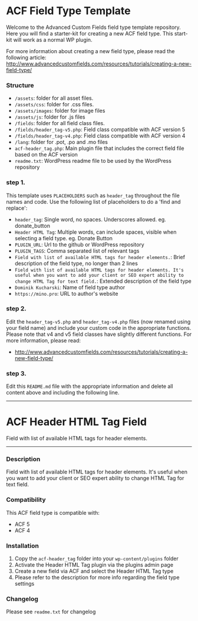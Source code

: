 # ACF Field Type Template

Welcome to the Advanced Custom Fields field type template repository.
Here you will find a starter-kit for creating a new ACF field type. This start-kit will work as a normal WP plugin.

For more information about creating a new field type, please read the following article:
http://www.advancedcustomfields.com/resources/tutorials/creating-a-new-field-type/

### Structure

* `/assets`:  folder for all asset files.
* `/assets/css`:  folder for .css files.
* `/assets/images`: folder for image files
* `/assets/js`: folder for .js files
* `/fields`:  folder for all field class files.
* `/fields/header_tag-v5.php`: Field class compatible with ACF version 5 
* `/fields/header_tag-v4.php`: Field class compatible with ACF version 4
* `/lang`: folder for .pot, .po and .mo files
* `acf-header_tag.php`: Main plugin file that includes the correct field file based on the ACF version
* `readme.txt`: WordPress readme file to be used by the WordPress repository

### step 1.

This template uses `PLACEHOLDERS` such as `header_tag` throughout the file names and code. Use the following list of placeholders to do a 'find and replace':

* `header_tag`: Single word, no spaces. Underscores allowed. eg. donate_button
* `Header HTML Tag`: Multiple words, can include spaces, visible when selecting a field type. eg. Donate Button
* `PLUGIN_URL`: Url to the github or WordPress repository
* `PLUGIN_TAGS`: Comma separated list of relevant tags
* `Field with list of available HTML tags for header elements.`: Brief description of the field type, no longer than 2 lines
* `Field with list of available HTML tags for header elements. It's useful when you want to add your client or SEO expert ability to change HTML Tag for text field.`: Extended description of the field type
* `Dominik Kucharski`: Name of field type author
* `https://mino.pro`: URL to author's website

### step 2.

Edit the `header_tag-v5.php` and `header_tag-v4.php` files (now renamed using your field name) and include your custom code in the appropriate functions. 
Please note that v4 and v5 field classes have slightly different functions. For more information, please read:
* http://www.advancedcustomfields.com/resources/tutorials/creating-a-new-field-type/

### step 3.

Edit this `README.md` file with the appropriate information and delete all content above and including the following line.

-----------------------

# ACF Header HTML Tag Field

Field with list of available HTML tags for header elements.

-----------------------

### Description

Field with list of available HTML tags for header elements. It's useful when you want to add your client or SEO expert ability to change HTML Tag for text field.

### Compatibility

This ACF field type is compatible with:
* ACF 5
* ACF 4

### Installation

1. Copy the `acf-header_tag` folder into your `wp-content/plugins` folder
2. Activate the Header HTML Tag plugin via the plugins admin page
3. Create a new field via ACF and select the Header HTML Tag type
4. Please refer to the description for more info regarding the field type settings

### Changelog
Please see `readme.txt` for changelog
